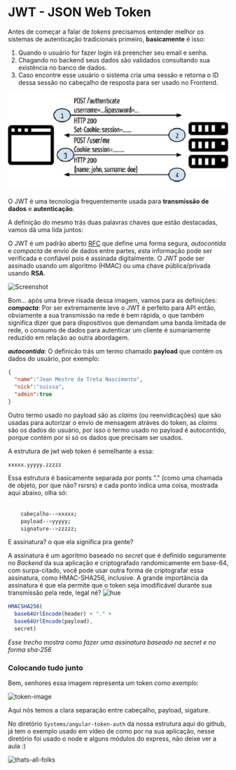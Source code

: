 # JWT - JSON Web Token

Antes de começar a falar de *tokens* precisamos entender melhor os sistemas de autenticação tradicionais primeiro, **basicamente** é isso:

1. Quando o usuário for fazer login irá preencher seu email e senha.
2. Chagando no backend seus dados são validados consultando sua existência no banco de dados.
3. Caso encontre esse usuário o sistema cria uma sessão e retorna o ID dessa sessão no cabeçalho de resposta para ser usado no Frontend.

![](./images/traditional-authentication-system-png.png)


O JWT é uma tecnologia frequentemente usada para **transmissão de dados** e **autenticação**.

A definição do mesmo trás duas palavras chaves que estão destacadas, vamos dá uma lida juntos:

O JWT é um padrão aberto [RFC](https://tools.ietf.org/html/rfc7519) que define uma forma segura, *autocontida* e *compacta* de envio de dados entre partes, esta informação pode ser verificada e confiável pois é assinada digitalmente. O JWT pode ser assinado usando um algoritmo (HMAC) ou uma chave pública/privada usando **RSA**.

![Screenshot](http://memesvault.com/wp-content/uploads/What-Meme-09.jpg)

Bom... após uma breve risada dessa imagem, vamos para as definições:  
***compacta***: Por ser extremamente leve o JWT é perfeito para API então, obviamente a sua transmissão na rede é bem rápida, o que também significa dizer que para dispositivos que demandam uma banda limitada de rede, o consumo de dados para autenticar um cliente é sumariamente reduzido em relação ao outra abordagem.

***autocontida***: O definicão trás um termo chamado **payload** que contém os dados do usuário, por exemplo:
```json
{
  "name":"Jean Mestre da Treta Nascimento",
  "nick":"suissa",
  "admin":true
}
```

Outro termo usado no payload são as *claims* (ou reenvidicações) que são usadas para autorizar o envio de mensagem atráves do token, as *claims* são os dados do usuário, por isso o termo usado no payload é autocontido, porque contém por si só os dados que precisam ser usados.

A estrutura de jwt web token é semelhante a essa:

```
xxxxx.yyyyy.zzzzz
```
Essa estrutura é basicamente separada por ponts "." (como uma chamada de objeto, por que não? rsrsrs) e cada ponto indica uma coisa, mostrada aqui abaixo, olha só:
```sh

    cabeçalho-->xxxxx;
    payload-->yyyyy;
    signature-->zzzzz;
```

E assinatura? o que ela significa pra gente?

A assinatura é um agoritmo baseado no *secret* que é definido seguramente no *Backend* da sua aplicação e criptografado randomicamente em base-64, com surpa-citado, você pode usar outra forma de criptografar essa assinatura, como HMAC-SHA256, inclusive. A grande importância da assinatura é que ela permite que o token seja imodificável durante sua transmissão pela rede, legal né?
![hue](http://cdn.meme.am/instances/37690835.jpg)  

```javascript
HMACSHA256(
  base64UrlEncode(header) + "." +
  base64UrlEncode(payload),
  secret)
```  
*Esse trecho mostra como fazer uma assinatura baseado na secret e no forma sha-256*


### Colocando tudo junto  
Bem, senhores essa imagem representa um token como exemplo:

![token-image](https://cdn.auth0.com/content/jwt/encoded-jwt3.png)

Aqui nós temos a clara separação entre cabeçalho, payload, sigature.

No diretório ``` Systems/angular-token-auth ``` da nossa estrutura aqui do github, já tem o exemplo usado em vídeo de como por na sua aplicação, nesse diretório foi usado o node e alguns módulos do express, não deixe ver a aula :)

![thats-all-folks](http://vignette2.wikia.nocookie.net/looneytunes/images/e/e1/All.jpg/revision/latest?cb=20150313020828)

